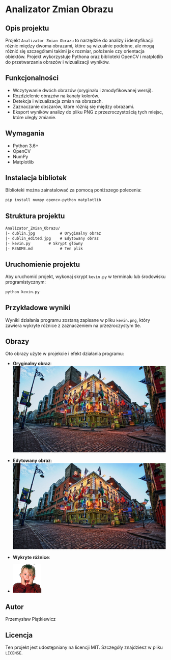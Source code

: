 
# Analizator Zmian Obrazu

## Opis projektu

Projekt `Analizator Zmian Obrazu` to narzędzie do analizy i identyfikacji różnic między dwoma obrazami, które są wizualnie podobne, ale mogą różnić się szczegółami takimi jak rozmiar, położenie czy orientacja obiektów. Projekt wykorzystuje Pythona oraz biblioteki OpenCV i matplotlib do przetwarzania obrazów i wizualizacji wyników.

## Funkcjonalności

- Wczytywanie dwóch obrazów (oryginału i zmodyfikowanej wersji).
- Rozdzielenie obrazów na kanały kolorów.
- Detekcja i wizualizacja zmian na obrazach.
- Zaznaczanie obszarów, które różnią się między obrazami.
- Eksport wyników analizy do pliku PNG z przezroczystością tych miejsc, które uległy zmianie.

## Wymagania

- Python 3.6+
- OpenCV
- NumPy
- Matplotlib

## Instalacja bibliotek

Biblioteki można zainstalować za pomocą poniższego polecenia:

```bash
pip install numpy opencv-python matplotlib
```

## Struktura projektu

```plaintext
Analizator_Zmian_Obrazu/
|- dublin.jpg           # Oryginalny obraz
|- dublin_edited.jpg    # Edytowany obraz
|- kevin.py        # Skrypt główny
|- README.md            # Ten plik
```

## Uruchomienie projektu

Aby uruchomić projekt, wykonaj skrypt `kevin.py` w terminalu lub środowisku programistycznym:

```bash
python kevin.py
```

## Przykładowe wyniki

Wyniki działania programu zostaną zapisane w pliku `kevin.png`, który zawiera wykryte różnice z zaznaczeniem na przezroczystym tle.
## Obrazy

Oto obrazy użyte w projekcie i efekt działania programu:

- **Oryginalny obraz**: 
  ![Oryginalny obraz](dublin.jpg)

- **Edytowany obraz**:
  ![Edytowany obraz](dublin_edited.jpg)

- **Wykryte różnice**:
- 
  ![Wykryte różnice](kevin.png)

## Autor

Przemysław Piątkiewicz

## Licencja

Ten projekt jest udostępniany na licencji MIT. Szczegóły znajdziesz w pliku `LICENSE`.
